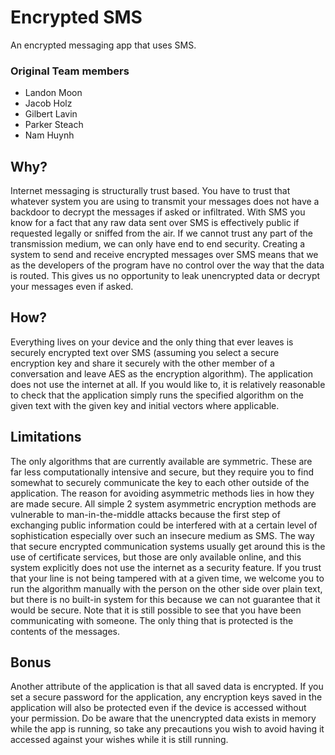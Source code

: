 # Encrypted SMS
An encrypted messaging app that uses SMS.
### Original Team members
- Landon Moon
- Jacob Holz
- Gilbert Lavin
- Parker Steach
- Nam Huynh
## Why?
Internet messaging is structurally trust based. You have to trust that whatever system you are using to transmit your messages does not have a backdoor to decrypt the messages if asked or infiltrated. With SMS you know for a fact that any raw data sent over SMS is effectively public if requested legally or sniffed from the air. If we cannot trust any part of the transmission medium, we can only have end to end security. Creating a system to send and receive encrypted messages over SMS means that we as the developers of the program have no control over the way that the data is routed. This gives us no opportunity to leak unencrypted data or decrypt your messages even if asked.
## How?
Everything lives on your device and the only thing that ever leaves is securely encrypted text over SMS (assuming you select a secure encryption key and share it securely with the other member of a conversation and leave AES as the encryption algorithm). The application does not use the internet at all. If you would like to, it is relatively reasonable to check that the application simply runs the specified algorithm on the given text with the given key and initial vectors where applicable.
## Limitations
The only algorithms that are currently available are symmetric. These are far less computationally intensive and secure, but they require you to find somewhat to securely communicate the key to each other outside of the application. The reason for avoiding asymmetric methods lies in how they are made secure. All simple 2 system asymmetric encryption methods are vulnerable to man-in-the-middle attacks because the first step of exchanging public information could be interfered with at a certain level of sophistication especially over such an insecure medium as SMS. The way that secure encrypted communication systems usually get around this is the use of certificate services, but those are only available online, and this system explicitly does not use the internet as a security feature. If you trust that your line is not being tampered with at a given time, we welcome you to run the algorithm manually with the person on the other side over plain text, but there is no built-in system for this because we can not guarantee that it would be secure.
Note that it is still possible to see that you have been communicating with someone. The only thing that is protected is the contents of the messages.
## Bonus
Another attribute of the application is that all saved data is encrypted. If you set a secure password for the application, any encryption keys saved in the application will also be protected even if the device is accessed without your permission. Do be aware that the unencrypted data exists in memory while the app is running, so take any precautions you wish to avoid having it accessed against your wishes while it is still running.
